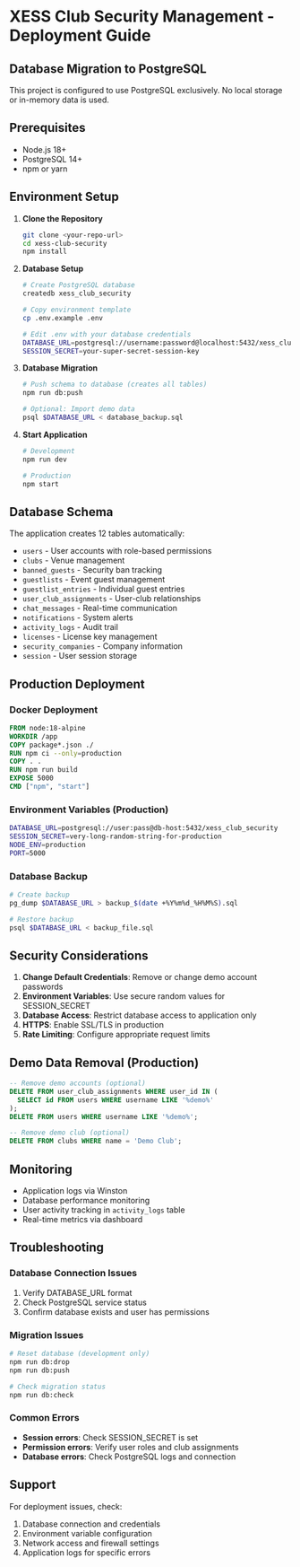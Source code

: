 # XESS Club Security Management - Deployment Guide

## Database Migration to PostgreSQL

This project is configured to use PostgreSQL exclusively. No local storage or in-memory data is used.

## Prerequisites

- Node.js 18+ 
- PostgreSQL 14+
- npm or yarn

## Environment Setup

1. **Clone the Repository**
   ```bash
   git clone <your-repo-url>
   cd xess-club-security
   npm install
   ```

2. **Database Setup**
   ```bash
   # Create PostgreSQL database
   createdb xess_club_security
   
   # Copy environment template
   cp .env.example .env
   
   # Edit .env with your database credentials
   DATABASE_URL=postgresql://username:password@localhost:5432/xess_club_security
   SESSION_SECRET=your-super-secret-session-key
   ```

3. **Database Migration**
   ```bash
   # Push schema to database (creates all tables)
   npm run db:push
   
   # Optional: Import demo data
   psql $DATABASE_URL < database_backup.sql
   ```

4. **Start Application**
   ```bash
   # Development
   npm run dev
   
   # Production
   npm start
   ```

## Database Schema

The application creates 12 tables automatically:
- `users` - User accounts with role-based permissions
- `clubs` - Venue management
- `banned_guests` - Security ban tracking
- `guestlists` - Event guest management
- `guestlist_entries` - Individual guest entries
- `user_club_assignments` - User-club relationships
- `chat_messages` - Real-time communication
- `notifications` - System alerts
- `activity_logs` - Audit trail
- `licenses` - License key management
- `security_companies` - Company information
- `session` - User session storage

## Production Deployment

### Docker Deployment
```dockerfile
FROM node:18-alpine
WORKDIR /app
COPY package*.json ./
RUN npm ci --only=production
COPY . .
RUN npm run build
EXPOSE 5000
CMD ["npm", "start"]
```

### Environment Variables (Production)
```bash
DATABASE_URL=postgresql://user:pass@db-host:5432/xess_club_security
SESSION_SECRET=very-long-random-string-for-production
NODE_ENV=production
PORT=5000
```

### Database Backup
```bash
# Create backup
pg_dump $DATABASE_URL > backup_$(date +%Y%m%d_%H%M%S).sql

# Restore backup
psql $DATABASE_URL < backup_file.sql
```

## Security Considerations

1. **Change Default Credentials**: Remove or change demo account passwords
2. **Environment Variables**: Use secure random values for SESSION_SECRET
3. **Database Access**: Restrict database access to application only
4. **HTTPS**: Enable SSL/TLS in production
5. **Rate Limiting**: Configure appropriate request limits

## Demo Data Removal (Production)

```sql
-- Remove demo accounts (optional)
DELETE FROM user_club_assignments WHERE user_id IN (
  SELECT id FROM users WHERE username LIKE '%demo%'
);
DELETE FROM users WHERE username LIKE '%demo%';

-- Remove demo club (optional)
DELETE FROM clubs WHERE name = 'Demo Club';
```

## Monitoring

- Application logs via Winston
- Database performance monitoring
- User activity tracking in `activity_logs` table
- Real-time metrics via dashboard

## Troubleshooting

### Database Connection Issues
1. Verify DATABASE_URL format
2. Check PostgreSQL service status
3. Confirm database exists and user has permissions

### Migration Issues
```bash
# Reset database (development only)
npm run db:drop
npm run db:push

# Check migration status
npm run db:check
```

### Common Errors
- **Session errors**: Check SESSION_SECRET is set
- **Permission errors**: Verify user roles and club assignments
- **Database errors**: Check PostgreSQL logs and connection

## Support

For deployment issues, check:
1. Database connection and credentials
2. Environment variable configuration
3. Network access and firewall settings
4. Application logs for specific errors